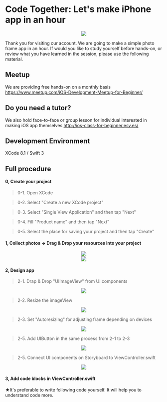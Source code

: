 # Code Together: Let's make iPhone app in an hour

  <div style="text-align:center"><img src ="https://github.com/iosClassForBeginner/musicPlayer-en/blob/master/Resources/sample.png" /></div>

  Thank you for visiting our account. We are going to make a simple photo frame app in an hour. If would you like to study yourself before hands-on, or review what you have learned in the session, please use the following material.

## Meetup
We are providing free hands-on on a monthly basis
https://www.meetup.com/iOS-Development-Meetup-for-Beginner/

## Do you need a tutor?
We also hold face-to-face or group lesson for individual interested in making iOS app themselves
http://ios-class-for-beginner.esy.es/

## Development Environment
  XCode 8.1 / Swift 3

## Full procedure

#### 0, Create your project

> 0-1. Open XCode  

> 0-2. Select "Create a new XCode project"

> 0-3. Select "Single View Application" and then tap "Next"

> 0-4. Fill "Product name" and then tap "Next"

> 0-5. Select the place for saving your project and then tap "Create"

#### 1, Collect photos → Drag & Drop your resources into your project
  <div style="text-align:center"><img src ="https://github.com/iosClassForBeginner/musicPlayer-en/blob/master/Resources/0.png" /></div>
  <div style="text-align:center"><img src ="https://github.com/iosClassForBeginner/musicPlayer-en/blob/master/Resources/1.gif" /></div>

#### 2, Design app
> 2-1. Drap & Drop "UIImageView" from UI components
  <div style="text-align:center"><img src ="https://github.com/iosClassForBeginner/musicPlayer-en/blob/master/Resources/2.gif" /></div>

> 2-2. Resize the imageView
  <div style="text-align:center"><img src ="https://github.com/iosClassForBeginner/musicPlayer-en/blob/master/Resources/3.gif" /></div>

> 2-3. Set "Autoresizing" for adjusting frame depending on devices
  <div style="text-align:center"><img src ="https://github.com/iosClassForBeginner/musicPlayer-en/blob/master/Resources/4.gif" /></div>

> 2-5. Add UIButton in the same process from 2-1 to 2-3
  <div style="text-align:center"><img src ="https://github.com/iosClassForBeginner/musicPlayer-en/blob/master/Resources/5.gif" /></div>
  
> 2-5. Connect UI components on Storyboard to ViewController.swift
  <div style="text-align:center"><img src ="https://github.com/iosClassForBeginner/musicPlayer-en/blob/master/Resources/6.gif" /></div>

#### 3, Add code blocks in ViewController.swift
★It's preferable to write following code yourself. It will help you to understand code more.

```Swift  

```
